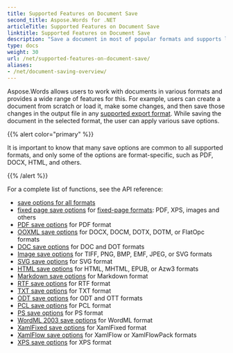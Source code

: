 ```yaml
---
title: Supported Features on Document Save
second_title: Aspose.Words for .NET
articleTitle: Supported Features on Document Save
linktitle: Supported Features on Document Save
description: "Save a document in most of popular formats and supports lots of Microsoft Word features using C#."
type: docs
weight: 30
url: /net/supported-features-on-document-save/
aliases:
- /net/document-saving-overview/
---
```


Aspose.Words allows users to work with documents in various formats and provides a wide range of features for this. For example, users can create a document from scratch or load it, make some changes, and then save those changes in the output file in any [supported export format](/words/net/supported-document-formats/). While saving the document in the selected format, the user can apply various save options.

{{% alert color="primary" %}}

It is important to know that many save options are common to all supported formats, and only some of the options are format-specific, such as PDF, DOCX, HTML, and others.

{{% /alert %}}

For a complete list of functions, see the API reference:

- [save options for all formats](https://reference.aspose.com/words/net/aspose.words.saving/)
- [fixed page save options](https://reference.aspose.com/words/net/aspose.words.saving/fixedpagesaveoptions/) for [fixed-page formats](https://docs.aspose.com/words/net/converting-to-fixed-page-format/): PDF, XPS, images and others
- [PDF save options](https://reference.aspose.com/words/net/aspose.words.saving/pdfsaveoptions/) for PDF format
- [OOXML save options](https://reference.aspose.com/words/net/aspose.words.saving/ooxmlsaveoptions/) for DOCX, DOCM, DOTX, DOTM, or FlatOpc formats
- [DOC save options](https://reference.aspose.com/words/net/aspose.words.saving/docsaveoptions/) for DOC and DOT formats
- [Image save options](https://reference.aspose.com/words/net/aspose.words.saving/imagesaveoptions/) for TIFF, PNG, BMP, EMF, JPEG, or SVG formats
- [SVG save options](https://reference.aspose.com/words/net/aspose.words.saving/svgsaveoptions/) for SVG format
- [HTML save options](https://reference.aspose.com/words/net/aspose.words.saving/htmlsaveoptions/) for HTML, MHTML, EPUB, or Azw3 formats
- [Markdown save options](https://reference.aspose.com/words/net/aspose.words.saving/markdownsaveoptions/) for Markdown format
- [RTF save options](https://reference.aspose.com/words/net/aspose.words.saving/rtfsaveoptions/) for RTF format
- [TXT save options](https://reference.aspose.com/words/net/aspose.words.saving/txtsaveoptions/) for TXT format
- [ODT save options](https://reference.aspose.com/words/net/aspose.words.saving/odtsaveoptions/) for ODT and OTT formats
- [PCL save options](https://reference.aspose.com/words/net/aspose.words.saving/pclsaveoptions/) for PCL format
- [PS save options](https://reference.aspose.com/words/net/aspose.words.saving/pssaveoptions/) for PS format
- [WordML 2003 save options](https://reference.aspose.com/words/net/aspose.words.saving/wordml2003saveoptions/) for WordML format
- [XamlFixed save options](https://reference.aspose.com/words/net/aspose.words.saving/xamlfixedsaveoptions/) for XamlFixed format
- [XamlFlow save options](https://reference.aspose.com/words/net/aspose.words.saving/xamlflowsaveoptions/) for XamlFlow or XamlFlowPack formats
- [XPS save options](https://reference.aspose.com/words/net/aspose.words.saving/xpssaveoptions/) for XPS format